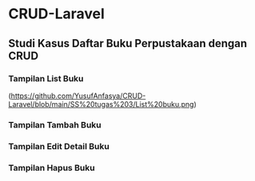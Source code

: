 # CRUD-Laravel
 ## Studi Kasus Daftar Buku Perpustakaan dengan CRUD

 ### Tampilan List Buku
(https://github.com/YusufAnfasya/CRUD-Laravel/blob/main/SS%20tugas%203/List%20buku.png)

### Tampilan Tambah Buku

### Tampilan Edit Detail Buku

### Tampilan Hapus Buku

